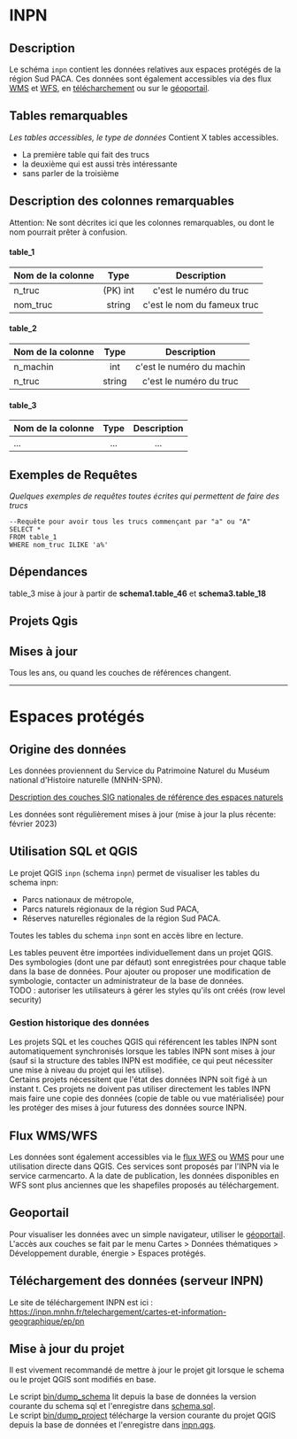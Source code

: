 # INPN


 ## Description

Le schéma `inpn` contient les données relatives aux espaces protégés de la région Sud PACA. 
 Ces données sont également accessibles via des flux [WMS](QGIS/inpn_wms.xml) et [WFS](QGIS/inpn_wfs.xml), en [télécharchement]( https://inpn.mnhn.fr/telechargement/cartes-et-information-geographique/ep/pn
) ou sur le [géoportail](geoportail.gouv.fr).





## Tables remarquables
_Les tables accessibles, le type de données_
Contient X tables accessibles. 
- La première table qui fait des trucs
- la deuxième qui est aussi très intéressante
- sans parler de la troisième

## Description des colonnes remarquables

Attention: Ne sont décrites ici que les colonnes remarquables, ou dont le nom pourrait prêter à confusion. 

#### table_1
| Nom de la colonne      | Type | Description     |
| :---        |    :----:   |          :---: |
| n_truc      | (PK) int       | c'est le numéro du truc   |
| nom_truc   | string        | c'est le nom du fameux truc      |

#### table_2
| Nom de la colonne      | Type | Description     |
| :---        |    :----:   |          :---: |
| n_machin      | int       | c'est le numéro du machin   |
| n_truc   | string        | c'est le numéro du truc      |

#### table_3
| Nom de la colonne      | Type | Description     |
| :---        |    :----:   |          :---: |
|...      |...       |...   |

## Exemples de Requêtes
_Quelques exemples de requêtes toutes écrites qui permettent de faire des trucs_

```postgreSQL
--Requête pour avoir tous les trucs commençant par "a" ou "A"
SELECT *
FROM table_1
WHERE nom_truc ILIKE 'a%'
```

## Dépendances

table_3 mise à jour à partir de **schema1.table_46** et **schema3.table_18**




## Projets Qgis

## Mises à jour

Tous les ans, ou quand les couches de références changent.

_____________

# Espaces protégés


## Origine des données

Les données proviennent du Service du Patrimoine Naturel du Muséum national d'Histoire naturelle (MNHN-SPN).

[Description des couches SIG nationales de référence des espaces naturels](https://inpn.mnhn.fr/docs/transfertSIG.pdf)

Les données sont régulièrement mises à jour (mise à jour la plus récente: février 2023)

## Utilisation SQL et QGIS

Le projet QGIS `inpn` (schema `inpn`) permet de visualiser les tables du schema inpn:

- Parcs nationaux de métropole,
- Parcs naturels régionaux de la région Sud PACA,
- Réserves naturelles régionales de la région Sud PACA.

Toutes les tables du schema `inpn` sont en accès libre en lecture.

Les tables peuvent être importées individuellement dans un projet QGIS.  
Des symbologies (dont une par défaut) sont enregistrées pour chaque table dans la base de données. Pour ajouter ou proposer une modification de symbologie, contacter un administrateur de la base de données.  
TODO : autoriser les utilisateurs à gérer les styles qu'ils ont créés (row level security)

### Gestion historique des données

Les projets SQL et les couches QGIS qui référencent les tables INPN sont automatiquement synchronisés lorsque les tables INPN sont mises à jour (sauf si la structure des tables INPN est modifiée, ce qui peut nécessiter une mise à niveau du projet qui les utilise).  
Certains projets nécessitent que l'état des données INPN soit figé à un instant t. Ces projets ne doivent pas utiliser directement les tables INPN mais faire une copie des données (copie de table ou vue matérialisée) pour les protéger des mises à jour futuress des données source INPN.

## Flux WMS/WFS

Les données sont également accessibles via le [flux WFS](QGIS/inpn_wfs.xml) ou [WMS](QGIS/inpn_wms.xml) pour une utilisation directe dans QGIS. Ces services sont proposés par l'INPN via le service carmencarto. A la date de publication, les données disponibles en WFS sont plus anciennes que les shapefiles proposés au téléchargement.

## Geoportail

Pour visualiser les données avec un simple navigateur, utiliser le [géoportail](geoportail.gouv.fr).  
L'accès aux couches se fait par le menu Cartes > Données thématiques > Développement durable, énergie > Espaces protégés.

## Téléchargement des données (serveur INPN)

Le site de téléchargement INPN est ici :
https://inpn.mnhn.fr/telechargement/cartes-et-information-geographique/ep/pn

## Mise à jour du projet

Il est vivement recommandé de mettre à jour le projet git lorsque le schema ou le projet QGIS sont modifiés en base.

Le script [bin/dump_schema](bin/dump_schema) lit depuis la base de données la version courante du schema sql et l'enregistre dans [schema.sql](sql/schema.sql).  
Le script [bin/dump_project](bin/dump_project) télécharge la version courante du projet QGIS depuis la base de données et l'enregistre dans [inpn.qgs](QGIS/inpn.qgs).
